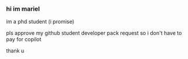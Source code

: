 ### hi im mariel

im a phd student (i promise)

pls approve my github student developer pack request so i don't have to pay for copilot

thank u
